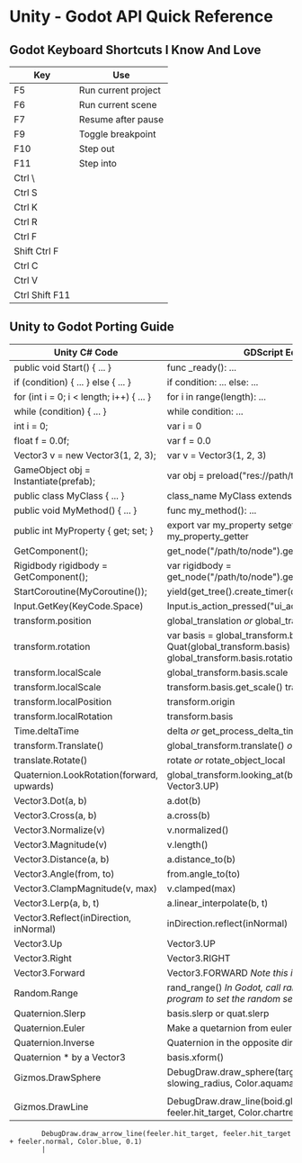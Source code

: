 # Unity - Godot API Quick Reference

## Godot Keyboard Shortcuts I Know And Love

| Key | Use |
|-----|-----|
| F5 | Run current project |
| F6 | Run current scene |
| F7 | Resume after pause |
| F9 | Toggle breakpoint |
| F10 | Step out |
| F11 | Step into |
| Ctrl  \ | |
| Ctrl  S | |
| Ctrl  K | |
| Ctrl R | |
| Ctrl F | |
| Shift Ctrl F | |
| Ctrl C | |
| Ctrl V | |
| Ctrl Shift F11 | |

## Unity to Godot Porting Guide

| Unity C# Code                           | GDScript Equivalent                                            |
|-----------------------------------------|----------------------------------------------------------------|
| public void Start() { ... }             | func _ready(): ...                                             |
| if (condition) { ... } else { ... }     | if condition: ... else: ...                                    |
| for (int i = 0; i < length; i++) { ... } | for i in range(length): ...                                    |
| while (condition) { ... }               | while condition: ...                                           |
| int i = 0;                              | var i = 0                                                      |
| float f = 0.0f;                         | var f = 0.0                                                    |
| Vector3 v = new Vector3(1, 2, 3);        | var v = Vector3(1, 2, 3)                                       |
| GameObject obj = Instantiate(prefab);   | var obj = preload("res://path/to/prefab.tscn").instance()       |
| public class MyClass { ... }            | class_name MyClass extends Node: ...                            |
| public void MyMethod() { ... }          | func my_method(): ...                                          |
| public int MyProperty { get; set; }     | export var my_property setget my_property_setter, my_property_getter |
| GetComponent<MyComponent>();            | get_node("/path/to/node").get_node("MyComponent")               |
| Rigidbody rigidbody = GetComponent<Rigidbody>(); | var rigidbody = get_node("/path/to/node").get_node("RigidBody") |
| StartCoroutine(MyCoroutine());         | yield(get_tree().create_timer(duration), "timeout")            |
| Input.GetKey(KeyCode.Space)             | Input.is_action_pressed("ui_accept")                           |
| transform.position                      | global_translation *or* global_transform.origin                                                      |
| transform.rotation                      | var basis = global_transform.basis *or* var rot = Quat(global_transform.basis) *or* var rot = global_transform.basis.rotation_quat()                                       |
| transform.localScale                    | global_transform.basis.scale                                                 |
| transform.localScale | transform.basis.get_scale() transform.basis.scaled |  Relative to the parent |
| transform.localPosition | transform.origin | transform is the local transform |
| transform.localRotation | transform.basis |
| Time.deltaTime | delta *or* get_process_delta_time() |
| transform.Translate() | global_transform.translate() *or* transform.translate() |
| translate.Rotate() | rotate *or* rotate_object_local |
| Quaternion.LookRotation(forward, upwards)| global_transform.looking_at(boid.global_transform.origin, Vector3.UP) |
| Vector3.Dot(a, b)                | a.dot(b)                                                 |
| Vector3.Cross(a, b)              | a.cross(b)                                               |
| Vector3.Normalize(v)             | v.normalized()                                           |
| Vector3.Magnitude(v)             | v.length()                                               |
| Vector3.Distance(a, b)           | a.distance_to(b)                                         |
| Vector3.Angle(from, to)          | from.angle_to(to)                                        |
| Vector3.ClampMagnitude(v, max)   | v.clamped(max)                                           |
| Vector3.Lerp(a, b, t)            | a.linear_interpolate(b, t)                                |
| Vector3.Reflect(inDirection, inNormal) | inDirection.reflect(inNormal)  | 
| Vector3.Up | Vector3.UP
| Vector3.Right | Vector3.RIGHT |
| Vector3.Forward | Vector3.FORWARD *Note this is (0, 0, -1) in Godot* |
| Random.Range | rand_range() *In Godot, call randomize() once in your program to set the random seed* |
| Quaternion.Slerp |  basis.slerp or quat.slerp |
| Quaternion.Euler | Make a quetarnion from euler angles |
| Quaternion.Inverse | Quaternion in the opposite direction |
| Quaternion * by a Vector3 | basis.xform() |
| Gizmos.DrawSphere | DebugDraw.draw_sphere(target.global_transform.origin, slowing_radius, Color.aquamarine)
	 |
| Gizmos.DrawLine | DebugDraw.draw_line(boid.global_transform.origin, feeler.hit_target, Color.chartreuse) *or*
			DebugDraw.draw_arrow_line(feeler.hit_target, feeler.hit_target + feeler.normal, Color.blue, 0.1)
			|